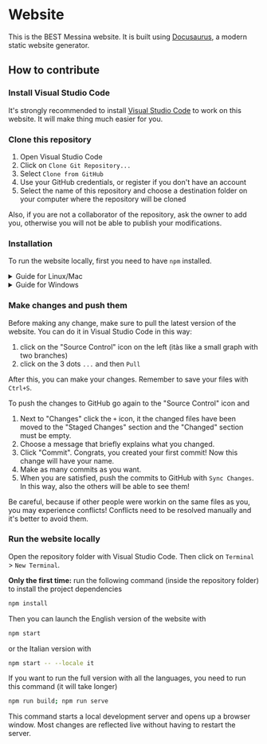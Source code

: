 # Website

This is the BEST Messina website. It is built using [Docusaurus](https://docusaurus.io/), a modern static website generator.

## How to contribute

### Install Visual Studio Code

It's strongly recommended to install [Visual Studio Code](https://code.visualstudio.com/) to work on this website. It will make thing much easier for you.

### Clone this repository

1. Open Visual Studio Code
2. Click on `Clone Git Repository...`
3. Select `Clone from GitHub`
4. Use your GitHub credentials, or register if you don't have an account
5. Select the name of this repository and choose a destination folder on your computer where the repository will be cloned

Also, if you are not a collaborator of the repository, ask the owner to add you, otherwise you will not be able to publish your modifications.

### Installation

To run the website locally, first you need to have `npm` installed.

<details>
<summary>Guide for Linux/Mac</summary>

https://docs.npmjs.com/downloading-and-installing-node-js-and-npm#using-a-node-version-manager-to-install-nodejs-and-npm

</details>

<details>
<summary>Guide for Windows</summary>

### Open the PowerShell

1. Click on the Windows icon
2. Write PowerShell
3. Right-click and choose "Run as administrator"
4. A blue window will open

### Install FNM

Copy the following command on the PowerShell and run it pressing Enter

```bash
# installs fnm (Fast Node Manager)
winget install Schniz.fnm
```
When it finishes, close the PowerShell and reopen it as administrator.

### Install NPM

First navigate to the website folder:

1. Write "cd " (yes, with the space)
2. Drag and drop the folder inside the PowerShell window
3. You will now see `cd "C:\Users\..."`
4. Press Enter

Then copy and run the following commands

```bash
# allow running scripts like yarn
Set-ExecutionPolicy Unrestricted

# configure fnm environment
fnm env --use-on-cd | Out-String | Invoke-Expression
if (!(Test-Path -Path $PROFILE)) {
  New-Item -ItemType File -Path $PROFILE -Force
}
Add-Content -Path $profile -Value 'fnm env --use-on-cd | Out-String | Invoke-Expression'

# download and install Node.js
fnm use --install-if-missing 20

# verifies the right Node.js version is in the environment
node -v # should print `v20.16.0`

# verifies the right npm version is in the environment
npm -v # should print `10.8.1`
```
</details>

### Make changes and push them

Before making any change, make sure to pull the latest version of the website. You can do it in Visual Studio Code in this way:
1. click on the "Source Control" icon on the left (itàs like a small graph with two branches)
2. click on the 3 dots `...` and then `Pull`

After this, you can make your changes. Remember to save your files with `Ctrl+S`.

To push the changes to GitHub go again to the "Source Control" icon and
1. Next to "Changes" click the `+` icon, it the changed files have been moved to the "Staged Changes" section and the "Changed" section must be empty.
2. Choose a message that briefly explains what you changed.
3. Click "Commit". Congrats, you created your first commit! Now this change will have your name.
4. Make as many commits as you want.
5. When you are satisfied, push the commits to GitHub with `Sync Changes`. In this way, also the others will be able to see them!

Be careful, because if other people were workin on the same files as you, you may experience conflicts! Conflicts need to be resolved manually and it's better to avoid them.

### Run the website locally

Open the repository folder with Visual Studio Code. Then click on `Terminal` > `New Terminal`.

**Only the first time:** run the following command (inside the repository folder) to install the project dependencies

```bash
npm install
```

Then you can launch the English version of the website with

```bash
npm start
```

or the Italian version with

```bash
npm start -- --locale it
```

If you want to run the full version with all the languages, you need to run this command (it will take longer)

```bash
npm run build; npm run serve
```

This command starts a local development server and opens up a browser window. Most changes are reflected live without having to restart the server.
